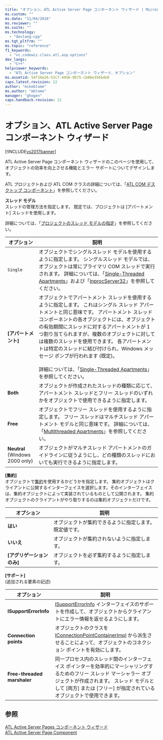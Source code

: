 ```yaml
---
title: "オプション、ATL Active Server Page コンポーネント ウィザード | Microsoft Docs"
ms.custom: ""
ms.date: "11/04/2016"
ms.reviewer: ""
ms.suite: ""
ms.technology: 
  - "devlang-cpp"
ms.tgt_pltfrm: ""
ms.topic: "reference"
f1_keywords: 
  - "vc.codewiz.class.atl.asp.options"
dev_langs: 
  - "C++"
helpviewer_keywords: 
  - "ATL Active Server Page コンポーネント ウィザード、オプション"
ms.assetid: 54f34e26-53c7-4456-9675-cb86e356bde0
caps.latest.revision: 12
author: "mikeblome"
ms.author: "mblome"
manager: "ghogen"
caps.handback.revision: 12
---
```

# オプション、ATL Active Server Page コンポーネント ウィザード
[!INCLUDE[vs2017banner](../../assembler/inline/includes/vs2017banner.md)]

ATL Active Server Page コンポーネント ウィザードのこのページを使用して、オブジェクトの効率を向上させる機能とエラー サポートについてデザインします。  
  
 ATL プロジェクトおよび ATL COM クラスの詳細については、「[ATL COM デスクトップ コンポーネント](../../atl/atl-com-desktop-components.md)」を参照してください。  
  
 **スレッド モデル**  
 スレッドの管理方法を指定します。  既定では、プロジェクトは \[アパートメント\] スレッドを使用します。  
  
 詳細については、「[プロジェクトのスレッド モデルの指定](../../atl/specifying-the-threading-model-for-a-project-atl.md)」を参照してください。  
  
|オプション|説明|  
|-----------|--------|  
|`Single`|オブジェクトでシングルスレッド モデルを使用するように指定します。  シングルスレッド モデルでは、オブジェクトは常にプライマリ COM スレッドで実行されます。  詳細については、「[Single\-Threaded Apartments](http://msdn.microsoft.com/library/windows/desktop/ms680112)」および「[InprocServer32](http://msdn.microsoft.com/library/windows/desktop/ms682390)」を参照してください。|  
|**\[アパートメント\]**|オブジェクトでアパートメント スレッドを使用するように指定します。  これはシングル スレッド アパートメントと同じ意味です。  アパートメント スレッド コンポーネントの各オブジェクトには、オブジェクトの有効期間にスレッドに対するアパートメントが 1 つ割り当てられますが、複数のオブジェクトに対しては複数のスレッドを使用できます。  各アパートメントは特定のスレッドに結び付けられ、Windows メッセージ ポンプが行われます \(既定\)。<br /><br /> 詳細については、「[Single\-Threaded Apartments](http://msdn.microsoft.com/library/windows/desktop/ms680112)」を参照してください。|  
|**Both**|オブジェクトが作成されたスレッドの種類に応じて、アパートメント スレッドとフリー スレッドのいずれかをオブジェクトで使用できるように指定します。|  
|**Free**|オブジェクトでフリー スレッドを使用するように指定します。  フリー スレッドはマルチスレッド アパートメント モデルと同じ意味です。  詳細については、「[Multithreaded Apartments](http://msdn.microsoft.com/library/windows/desktop/ms693421)」を参照してください。|  
|**Neutral** \(Windows 2000 only\)|オブジェクトがマルチスレッド アパートメントのガイドラインに従うようにし、どの種類のスレッドにおいても実行できるように指定します。|  
  
 **\[集約\]**  
 オブジェクトで[集約](http://msdn.microsoft.com/library/windows/desktop/ms686558)を使用するかどうかを指定します。  集約オブジェクトはクライアントに公開するインターフェイスを選択します。そのインターフェイスは、集約オブジェクトによって実装されているものとして公開されます。  集約オブジェクトのクライアントがやり取りするのは集約オブジェクトだけです。  
  
|オプション|説明|  
|-----------|--------|  
|**はい**|オブジェクトが集約できるように指定します。  既定値です。|  
|**いいえ**|オブジェクトが集約されないように指定します。|  
|**\[アグリゲーションのみ\]**|オブジェクトを必ず集約するように指定します。|  
  
 **\[サポート\]**  
 \(追加される要素の記述\)  
  
|オプション|説明|  
|-----------|--------|  
|**ISupportErrorInfo**|[ISupportErrorInfo](../../atl/reference/isupporterrorinfoimpl-class.md) インターフェイスのサポートを作成して、オブジェクトからクライアントにエラー情報を返せるようにします。|  
|**Connection points**|オブジェクトのクラスを [IConnectionPointContainerImpl](../Topic/IConnectionPointContainerImpl%20Class.md) から派生させることによって、オブジェクトのコネクション ポイントを有効にします。|  
|**Free\-threaded marshaler**|同一プロセス内のスレッド間のインターフェイス ポインターを効率的にマーシャリングするためのフリー スレッド マーシャラー オブジェクトが作成されます。  スレッド モデルとして \[両方\] または \[フリー\] が指定されているオブジェクトで使用できます。|  
  
## 参照  
 [ATL Active Server Pages コンポーネント ウィザード](../../atl/reference/atl-active-server-page-component-wizard.md)   
 [ATL Active Server Page Component](../../atl/reference/adding-an-atl-active-server-page-component.md)